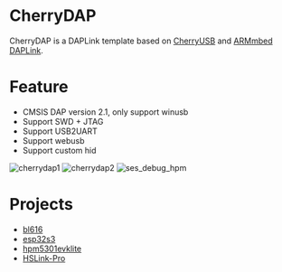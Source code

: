 # CherryDAP

CherryDAP is a DAPLink template based on [CherryUSB](https://github.com/sakumisu/CherryUSB) and [ARMmbed DAPLink](https://github.com/ARMmbed/DAPLink).

# Feature

- CMSIS DAP version 2.1, only support winusb
- Support SWD + JTAG
- Support USB2UART
- Support webusb
- Support custom hid

![cherrydap1](./assets/cherrydap1.png)
![cherrydap2](./assets/cherrydap2.png)
![ses_debug_hpm](./assets/ses_debug_hpm.png)

# Projects

- [bl616](projects/bl616/README.md)
- [esp32s3](projects/esp32s3/README.md)
- [hpm5301evklite](projects/hpm5301evklite/README.md)
- [HSLink-Pro](projects/HSLink-Pro/README.md)